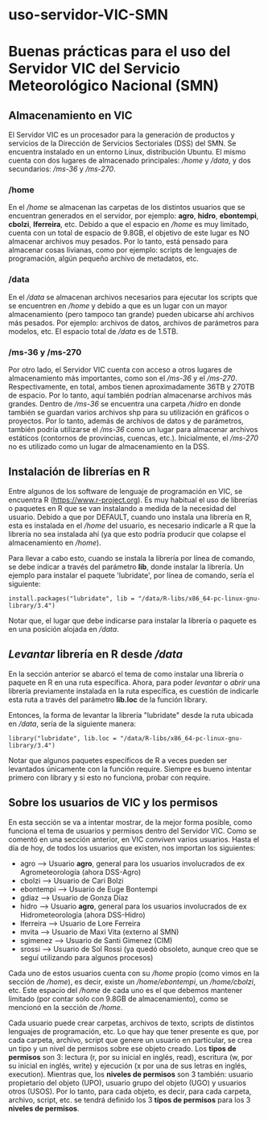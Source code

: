 # uso-servidor-VIC-SMN

# Buenas prácticas para el uso del Servidor VIC del Servicio Meteorológico Nacional (SMN)

## Almacenamiento en VIC
El Servidor VIC es un procesador para la generación de productos y servicios de la Dirección de Servicios Sectoriales (DSS) del SMN. Se encuentra instalado en un entorno Linux, distribución Ubuntu. El mismo cuenta con dos lugares de almacenado principales: */home* y */data*, y dos secundarios: */ms-36* y */ms-270*.

### /home
En el */home* se almacenan las carpetas de los distintos usuarios que se encuentran generados en el servidor, por ejemplo: **agro**, **hidro**, **ebontempi**, **cbolzi**, **lferreira**, etc. Debido a que el espacio en */home* es muy limitado, cuenta con un total de espacio de 9.8GB, el objetivo de este lugar es NO almacenar archivos muy pesados. Por lo tanto, está pensado para almacenar cosas livianas, como por ejemplo: scripts de lenguajes de programación, algún pequeño archivo de metadatos, etc.

### /data
En el */data* se almacenan archivos necesarios para ejecutar los scripts que se encuentren en */home* y debido a que es un lugar con un mayor almacenamiento (pero tampoco tan grande) pueden ubicarse ahí archivos más pesados. Por ejemplo: archivos de datos, archivos de parámetros para modelos, etc. El espacio total de */data* es de 1.5TB.

### /ms-36 y /ms-270
Por otro lado, el Servidor VIC cuenta con acceso a otros lugares de almacenamiento más importantes, como son el */ms-36* y el */ms-270*. Respectivamente, en total, ambos tienen aproximadamente 36TB y 270TB de espacio. Por lo tanto, aquí también podrían almacenarse archivos más grandes. Dentro de */ms-36* se encuentra una carpeta */hidro* en donde también se guardan varios archivos shp para su utilización en gráficos o proyectos. Por lo tanto, además de archivos de datos y de parámetros, también podría utilizarse el */ms-36* como un lugar para almacenar archivos estáticos (contornos de provincias, cuencas, etc.). Inicialmente, el */ms-270* no es utilizado como un lugar de almacenamiento en la DSS.

## Instalación de librerías en R
Entre algunos de los software de lenguaje de programación en VIC, se encuentra R (https://www.r-project.org). Es muy habitual el uso de librerías o paquetes en R que se van instalando a medida de la necesidad del usuario. Debido a que por DEFAULT, cuando uno instala una librería en R, esta es instalada en el */home* del usuario, es necesario indicarle a R que la librería no sea instalada ahí (ya que esto podría producir que colapse el almacenamiento en */home*).

Para llevar a cabo esto, cuando se instala la librería por línea de comando, se debe indicar a través del parámetro **lib**, donde instalar la librería. Un ejemplo para instalar el paquete 'lubridate', por línea de comando, sería el siguiente:

```{r echo = FALSE}
install.packages("lubridate", lib = "/data/R-libs/x86_64-pc-linux-gnu-library/3.4")
```

Notar que, el lugar que debe indicarse para instalar la librería o paquete es en una posición alojada en */data*.

## *Levantar* librería en R desde */data*
En la sección anterior se abarcó el tema de como instalar una librería o paquete en R en una ruta específica. Ahora, para poder *levantar* o *abrir* una librería previamente instalada en la ruta específica, es cuestión de indicarle esta ruta a través del parámetro **lib.loc** de la función library.

Entonces, la forma de levantar la librería "lubridate" desde la ruta ubicada en */data*, sería de la siguiente manera:

```{r echo = FALSE}
library("lubridate", lib.loc = "/data/R-libs/x86_64-pc-linux-gnu-library/3.4")
```
Notar que algunos paquetes específicos de R a veces pueden ser levantados únicamente con la función require. Siempre es bueno intentar primero con library y si esto no funciona, probar con require.

## Sobre los usuarios de VIC y los permisos
En esta sección se va a intentar mostrar, de la mejor forma posible, como funciona el tema de usuarios y permisos dentro del Servidor VIC. Como se comentó en una sección anterior, en VIC *conviven* varios usuarios. Hasta el día de hoy, de todos los usuarios que existen, nos importan los siguientes:
* agro       --> Usuario **agro**, general para los usuarios involucrados de ex Agrometeorología (ahora DSS-Agro)
* cbolzi     --> Usuario de Cari Bolzi
* ebontempi  --> Usuario de Euge Bontempi 
* gdiaz      --> Usuario de Gonza Díaz
* hidro      --> Usuario **agro**, general para los usuarios involucrados de ex Hidrometeorología (ahora DSS-Hidro)
* lferreira  --> Usuario de Lore Ferreira
* mvita      --> Usuario de Maxi Vita (externo al SMN)
* sgimenez   --> Usuario de Santi Gimenez (CIM)
* srossi     --> Usuario de Sol Rossi (ya quedó obsoleto, aunque creo que se seguí utilizando para algunos procesos)

Cada uno de estos usuarios cuenta con su */home* propio (como vimos en la sección de */home*), es decir, existe un */home/ebontempi*, un */home/cbolzi*, etc. Este espacio del */home* de cada uno es el que debemos mantener limitado (por contar solo con 9.8GB de almacenamiento), como se mencionó en la sección de */home*.

Cada usuario puede crear carpetas, archivos de texto, scripts de distintos lenguajes de programación, etc. Lo que hay que tener presente es que, por cada carpeta, archivo, script que genere un usuario en particular, se crea un tipo y un nivel de permisos sobre ese objeto creado. Los **tipos de permisos** son 3: lectura (r, por su inicial en inglés, read), escritura (w, por su inicial en inglés, write) y ejecución (x por una de sus letras en inglés, execution). Mientras que, los **niveles de permisos** son 3 también: usuario propietario del objeto (UPO), usuario grupo del objeto (UGO) y usuarios otros (USOS). Por lo tanto, para cada objeto, es decir, para cada carpeta, archivo, script, etc. se tendrá definido los 3 **tipos de permisos** para los 3 **niveles de permisos**.


